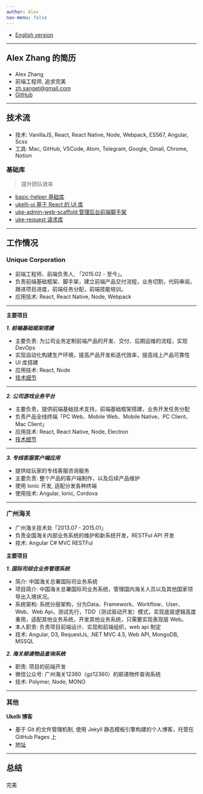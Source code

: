 ```yaml
---
author: Alex
nav-menu: false
---
```


<style>
  ul ul {
    margin-bottom: 0;
  }
  h1,h2,h3,h4,h5,h6 {
    margin: 1em 0;
  }
  /* a {
    color: #7fa0fc;
  } */
  .post-container {
    padding: 0 1em !important;
  }
  .artical {
    padding: 0.5em 0.5em !important;
  }
</style>

- [English version](/resume_en)

--------

## Alex Zhang 的简历

- Alex Zhang
- 前端工程师, 追求完美
- <a href="mailto:zh.sanget@gmail.com" target="_top">zh.sanget@gmail.com</a>
- <a href="https://github.com/SANGET" target="_blank">GitHub</a>
<!-- - <a href="/assets/files/resume_of_alex.pdf" target="_blank">PDF 简历</a> -->
<!-- - [关于我](/about) -->

--------

## 技术流

- 技术: VanillaJS, React, React Native, Node, Webpack, ES567, Angular, Scss
- 工具: Mac, GitHub, VSCode, Atom, Telegram, Google, Gmail, Chrome, Notion

### 基础库

> 提升团队效率

- [basic-helper 基础库](https://basic.ukelli.com/)
- [ukelli-ui 基于 React 的 UI 库](https://ui.ukelli.com/)
- [uke-admin-web-scaffold 管理后台前端脚手架](https://scaffold.ukelli.com/)
- [uke-request 请求库](https://request.ukelli.com/)

--------

## 工作情况

### Unique Corporation

- 前端工程师、前端负责人, 「2015.02 - 至今」。
- 负责前端基础框架、脚手架，建立前端产品交付流程，业务切割，代码审阅，跟进项目进度，前端任务分配，前端技能培训。
- 应用技术: React, React Native, Node, Webpack

--------

#### 主要项目

##### 1. 前端基础框架搭建

- 主要负责: 为公司业务定制前端产品的开发、交付、后期运维的流程，实现 DevOps
- 实现自动化构建生产环境，提高产品开发和迭代效率，提高线上产品可靠性
- UI 库搭建
- 应用技术: React, Node
- [技术细节](/uke-libs)

--------

##### 2. 公司游戏业务平台

- 主要负责，提供前端基础技术支持，前端基础框架搭建，业务开发任务分配
- 负责产品全线终端「PC Web、Mobile Web、Mobile Native、PC Client、Mac Client」
- 应用技术: React, React Native, Node, Electron
- [技术细节](/uke-libs)

--------

##### 3. 专线客服客户端应用

- 提供给玩家的专线客服咨询服务
- 主要负责: 整个产品的客户端制作，以及后续产品维护
- 使用 Ionic 开发, 适配分发各种终端
- 使用技术: Angular, Ionic, Cordova

--------

### 广州海关

- 广州海关技术处「2013.07 - 2015.01」
- 负责全国海关内部业务系统的维护和新系统开发，RESTFul API 开发
- 技术: Angular C# MVC RESTFul

#### 主要项目

##### 1. 国际司综合业务管理系统

- 简介: 中国海关总署国际司业务系统
- 项目简介: 中国海关总署国际司业务系统，管理国内海关人员以及其他国家领导出入境状况。
- 系统架构: 系统分层架构，分为Data、Framework、Workflow、User、Web、Web Api，测试先行，TDD（测试驱动开发）模式，实现底层逻辑高度重用，适配其他业务系统，开发其他业务系统，只需要实现表现层 Web。
- 本人职责: 负责项目前端设计、实现和前端组织，web api 制定
- 技术: Angular, D3, RequestJs, .NET MVC 4.5, Web API, MongoDB, MSSQL

##### 2. 海关邮递物品查询系统

- 职责: 项目的前端开发
- 微信公众号: 广州海关12360（gz12360）的邮递物件查询系统
- 技术: Polymer, Node, MONO

--------

### 其他

#### Ukelli 博客

- 基于 Git 的文件管理机制, 使用 Jekyll 静态模板引擎构建的个人博客，托管在 GitHub Pages 上
- [地址](/)

--------

## 总结

完美
